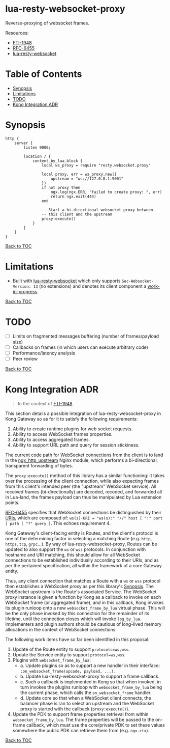 # lua-resty-websocket-proxy

Reverse-proxying of websocket frames.

Resources:

- [FTI-1948](https://konghq.atlassian.net/browse/FTI-1948)
- [RFC-6455](https://datatracker.ietf.org/doc/html/rfc6455)
- [lua-resty-websocket](https://github.com/openresty/lua-resty-websocket)

# Table of Contents

- [Synopsis](#synopsis)
- [Limitations](#limitations)
- [TODO](#todo)
- [Kong Integration ADR](#kong-integration-adr)

# Synopsis

```
http {
    server {
        listen 9000;

        location / {
            content_by_lua_block {
                local ws_proxy = require "resty.websocket.proxy"

                local proxy, err = ws_proxy.new({
                    upstream = "ws://127.0.0.1:9001"
                })
                if not proxy then
                    ngx.log(ngx.ERR, "failed to create proxy: ", err)
                    return ngx.exit(444)
                end

                -- Start a bi-directional websocket proxy between
                -- this client and the upstream
                proxy:execute()
            }
        }
    }
}
```

[Back to TOC](#table-of-contents)

# Limitations

* Built with [lua-resty-websocket](https://github.com/openresty/lua-resty-websocket)
  which only supports `Sec-Websocket-Version: 13` (no extensions) and denotes
  its client component a
  [work-in-progress](https://github.com/openresty/lua-resty-websocket/blob/master/lib/resty/websocket/client.lua#L4-L5).

[Back to TOC](#table-of-contents)

# TODO

- [ ] Limits on fragmented messages buffering (number of frames/payload size)
- [ ] Callbacks on frames (in which users can execute arbitrary code)
- [ ] Performance/latency analysis
- [ ] Peer review

[Back to TOC](#table-of-contents)

# Kong Integration ADR

> In the context of [FTI-1948](https://konghq.atlassian.net/browse/FTI-1948)

This section details a possible integration of lua-resty-websocket-proxy in Kong
Gateway so as for it to satisfy the following requirements:

1. Ability to create runtime plugins for web socket requests.
2. Ability to access WebSocket frames properties.
3. Ability to access aggregated frames.
4. Ability to support URL path and query for session stickiness.

The current code path for WebSocket connections from the client is to land in
the [ngx_http_upstream](http://lxr.nginx.org/source/xref/nginx/src/http/ngx_http_upstream.c?r=7833%3A3ab8e1e2f0f7#3455)
Nginx module, which performs a bi-directional, transparent forwarding of bytes.

The `proxy:execute()` method of this library has a similar functioning: it takes
over the processing of the client connection, while also expecting frames from
this client's intended peer (the "upstream" WebSocket service). All received
frames (bi-directionally) are decoded, recoded, and forwarded all in Lua-land,
the frames payload can thus be manipulated by Lua extension points.

[RFC-6455](https://datatracker.ietf.org/doc/html/rfc6455) specifies that
WebSocket connections be distinguished by their
[URIs](https://datatracker.ietf.org/doc/html/rfc6455#section-3), which are
composed of: `ws(s)-URI = "ws(s):" "//" host [ ":" port ] path [ "?" query ]`.
This echoes requirement 4.

Kong Gateway's client-facing entity is Routes, and the client's protocol is one
of the determining factor in selecting a matching Route (e.g. `http`, `https`,
`tcp`, `grpc`...). By way of lua-resty-websocket-proxy, Routes can be updated to
also support the `ws` or `wss` protocols. In conjunction with hostname and URI
matching, this should allow for all WebSocket connections to be established
individually according to their URIs, and as per the pertained specification,
all within the framework of a core Gateway entity.

Thus, any client connection that matches a Route with a `ws` or `wss` protocol
then establishes a WebSocket proxy as per this library's [Synopsis](#synopsis).
The WebSocket upstream is the Route's associated Service. The WebSocket proxy
instance is given a function by Kong as a callback to invoke on each WebSocket
frame (or aggregated frame), and in this callback, Kong invokes its plugin
runloop onto a new `websocket_frame_by_lua` virtual phase. This will be the only
phase invoked by this connection for the remainder of its lifetime, until the
connection closes which will invoke `log_by_lua`. Implementers and plugin
authors should be cautious of long-lived memory allocations in the context of
WebSocket connections.

The following work items have so far been identified in this proposal:

1. Update of the Route entity to support `protocols=ws,wss`.
2. Update the Service entity to support `protocol=ws,wss`.
3. Plugins with `websocket_frame_by_lua`:
    - a. Update plugins so as to support a new handler in their interface:
         `:on_websocket_frame(opcode, payload, ...)`.
    - b. Update lua-resty-websocket-proxy to support a frame callback.
    - c. Such a callback is implemented in Kong so that when invoked, in turn
         invokes the plugins runloop with `websocket_frame_by_lua` being the
         current phase, which calls the `on_websocket_frame` handler.
    - d. Update core so that when a WebSocket client connects, the balancer
         phase is ran to select an upstream and the WebSocket proxy is started
         with the callback (`proxy:execute()`).
4. Update the PDK to support frame properties retrieval from within
   `websocket_frame_by_lua`. The frame properties will be passed to the on-frame
   callback, which must use the core/private PDK to set these values somewhere
   the public PDK can retrieve them from (e.g. `ngx.ctx`).

[Back to TOC](#table-of-contents)
